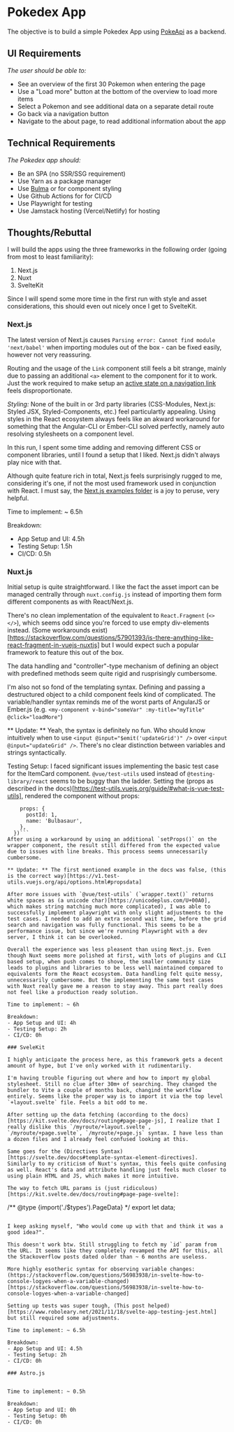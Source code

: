 # Pokedex App

The objective is to build a simple Pokedex App using [PokeApi](https://pokeapi.co/) as a backend.

## UI Requirements

*The user should be able to:*
- See an overview of the first 30 Pokemon when entering the page
- Use a "Load more" button at the bottom of the overview to load more items
- Select a Pokemon and see additional data on a separate detail route
- Go back via a navigation button
- Navigate to the about page, to read additional information about the app

## Technical Requirements

*The Pokedex app should:*
- Be an SPA (no SSR/SSG requirement)
- Use Yarn as a package manager
- Use [Bulma](https://bulma.io/) or for component styling
- Use Github Actions for for CI/CD
- Use Playwright for testing
- Use Jamstack hosting (Vercel/Netlify) for hosting

## Thoughts/Rebuttal

I will build the apps using the three frameworks in the following order (going from most to least familiarity):
1. Next.js
2. Nuxt
3. SvelteKit

Since I will spend some more time in the first run with style and asset considerations, this should even out nicely once I get to SvelteKit.

### Next.js

The latest version of Next.js causes `Parsing error: Cannot find module 'next/babel'` when importing modules out of the box - can be fixed easily, however not very reassuring.

Routing and the usage of the `Link` component still feels a bit strange, mainly due to passing an additional `<a>` element to the component for it to work. Just the work required to make setup an [active state on a navigation link](https://github.com/vercel/next.js/tree/canary/examples/active-class-name) feels disproportionate.

*Styling:* None of the built in or 3rd party libraries (CSS-Modules, Next.js: Styled JSX, Styled-Components, etc.) feel particulartly appealing. Using styles in the React ecosystem always feels like an akward workaround for something that the Angular-CLI or Ember-CLI solved perfectly, namely auto resolving stylesheets on a component level.

In this run, I spent some time adding and removing different CSS or component libraries, until I found a setup that I liked. Next.js didn't always play nice with that.

Although quite feature rich in total, Next.js feels surprisingly rugged to me, considering it's one, if not the most used framework used in conjunction with React. I must say, the [Next.js examples folder](https://github.com/vercel/next.js/tree/canary/examples/with-jest) is a joy to peruse, very helpful.

Time to implement: ~ 6.5h

Breakdown:
- App Setup and UI: 4.5h
- Testing Setup: 1.5h
- CI/CD: 0.5h

### Nuxt.js

Initial setup is quite straightforward. I like the fact the asset import can be managed centrally through `nuxt.config.js` instead of importing them form different components as with React/Next.js. 

There's no clean implementation of the equivalent to `React.Fragment` (`<></>`), which seems odd since you're forced to use empty div-elements instead. (Some workarounds exist)[https://stackoverflow.com/questions/57901393/is-there-anything-like-react-fragment-in-vuejs-nuxtjs] but I would expect such a popular framework to feature this out of the box.

The data handling and "controller"-type mechanism of defining an object with predefined methods seem quite rigid and rusprisingly cumbersome.

I'm also not so fond of the templating syntax. Defining and passing a destructured object to a child component feels kind of complicated. The variable/handler syntax reminds me of the worst parts of AngularJS or Ember.js (e.g. `<my-component v-bind="someVar" :my-title="myTitle" @click="loadMore"`)

** Update: ** Yeah, the syntax is definitely no fun. Who should know intuitively when to use `<input @input="$emit('updateGrid')" />` over `<input @input="updateGrid" />`. There's no clear distinction between variables and strings syntactically.

Testing Setup: I faced significant issues implementing the basic test case for the ItemCard component. `@vue/test-utils` used instead of `@testing-library/react` seems to be buggy than the ladder. Setting the (props as described in the docs)[https://test-utils.vuejs.org/guide/#what-is-vue-test-utils], rendered the component without props:
```const wrapper = mount(ItemCard, {
    props: {
      postId: 1,
      name: 'Bulbasaur',
    },
  })```
After using a workaround by using an additional `setProps()` on the wrapper component, the result still differed from the expected value due to issues with line breaks. This process seems unnecessarily cumbersome.

** Update: ** The first mentioned example in the docs was false, (this is the correct way)[https://v1.test-utils.vuejs.org/api/options.html#propsdata]

After more issues with `@vue/test-utils` (`wrapper.text()` returns white spaces as (a unicode char)[https://unicodeplus.com/U+00A0], which makes string matching much more complicated), I was able to successfully implement playwright with only slight adjustments to the test cases. I needed to add an extra second wait time, before the grid search and navigation was fully functional. This seems to be a performance issue, but since we're running Playwright with a dev server, I think it can be overlooked.

Overall the experience was less pleasent than using Next.js. Even though Nuxt seems more polished at first, with lots of plugins and CLI based setup, when push comes to shove, the smaller community size leads to plugins and libraries to be less well maintained compared to equivalents form the React ecosystem. Data handling felt quite messy, unnecessarily cumbersome. But the implementing the same test cases with Nuxt really gave me a reason to stay away. This part really does not feel like a production ready solution.

Time to implement: ~ 6h

Breakdown:
- App Setup and UI: 4h
- Testing Setup: 2h
- CI/CD: 0h

### SveleKit 

I highly anticipate the process here, as this framework gets a decent amount of hype, but I've only worked with it rudimentarily.

I'm having trouble figuring out where and how to import my global stylesheet. Still no clue after 30m+ of searching. They changed the bundler to Vite a couple of months back, changind the workflow entirely. Seems like the proper way is to import it via the top level `+layout.svelte` file. Feels a bit odd to me.

After setting up the data fetching (according to the docs)[https://kit.svelte.dev/docs/routing#page-page-js], I realize that I really dislike this `/myroute/+layout.svelte`, `/myroute/+page.svelte`, `/myroute/+page.js` syntax. I have less than a dozen files and I already feel confused looking at this. 

Same goes for the (Directives Syntax)[https://svelte.dev/docs#template-syntax-element-directives]. Similarly to my criticism of Nuxt's syntax, this feels quite confusing as well. React's data and attribute handling just feels much closer to using plain HTML and JS, which makes it more intuitive.

The way to fetch URL params is (just ridiculous)[https://kit.svelte.dev/docs/routing#page-page-svelte]: 
```
/** @type {import('./$types').PageData} */
  export let data;
```

I keep asking myself, "Who would come up with that and think it was a good idea?". 

This doesn't work btw. Still struggling to fetch my `id` param from the URL. It seems like they completely revamped the API for this, all the Stackoverflow posts dated older than ~ 6 months are useless.

More highly esotheric syntax for observing variable changes: (https://stackoverflow.com/questions/56983938/in-svelte-how-to-console-logyes-when-a-variable-changed)[https://stackoverflow.com/questions/56983938/in-svelte-how-to-console-logyes-when-a-variable-changed]

Setting up tests was super tough, (This post helped)[https://www.roboleary.net/2021/11/18/svelte-app-testing-jest.html] but still required some adjustments.

Time to implement: ~ 6.5h

Breakdown:
- App Setup and UI: 4.5h
- Testing Setup: 2h
- CI/CD: 0h

### Astro.js 


Time to implement: ~ 0.5h

Breakdown:
- App Setup and UI: 0h
- Testing Setup: 0h
- CI/CD: 0h